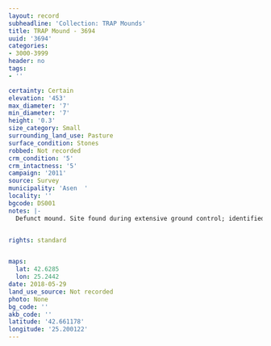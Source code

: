 ```yaml
---
layout: record
subheadline: 'Collection: TRAP Mounds'
title: TRAP Mound - 3694
uuid: '3694'
categories:
- 3000-3999
header: no
tags:
- ''

certainty: Certain
elevation: '453'
max_diameter: '7'
min_diameter: '7'
height: '0.3'
size_category: Small
surrounding_land_use: Pasture
surface_condition: Stones
robbed: Not recorded
crm_condition: '5'
crm_intactness: '5'
campaign: '2011'
source: Survey
municipality: 'Asen  '
locality: ''
bgcode: DS001
notes: |-
  Defunct mound. Site found during extensive ground control; identified as mound but not fully registeredHeight extrapolated not documented.


rights: standard


maps:
  lat: 42.6285
  lon: 25.2442
date: 2018-05-29
land_use_source: Not recorded
photo: None
bg_code: ''
akb_code: ''
latitude: '42.661178'
longitude: '25.200122'
---
```

